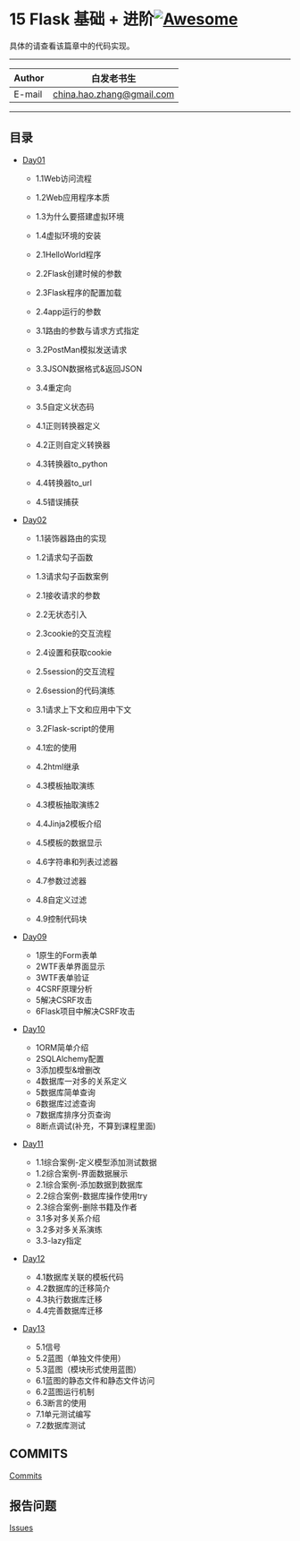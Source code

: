 # 15 Flask 基础 + 进阶[![Awesome](https://cdn.rawgit.com/sindresorhus/awesome/d7305f38d29fed78fa85652e3a63e154dd8e8829/media/badge.svg)](https://github.com/sindresorhus/awesome)

具体的请查看该篇章中的代码实现。
****
	
|Author|白发老书生|
|---|---
|E-mail|china.hao.zhang@gmail.com

****


<h2 id="catalog">目录</h2>

* [Day01](#day01)
    * 1.1Web访问流程
    * 1.2Web应用程序本质
    * 1.3为什么要搭建虚拟环境
    * 1.4虚拟环境的安装
  
    * 2.1HelloWorld程序
    * 2.2Flask创建时候的参数
    * 2.3Flask程序的配置加载
    * 2.4app运行的参数

    * 3.1路由的参数与请求方式指定
    * 3.2PostMan模拟发送请求
    * 3.3JSON数据格式&返回JSON
    * 3.4重定向
    * 3.5自定义状态码

    * 4.1正则转换器定义
    * 4.2正则自定义转换器
    * 4.3转换器to_python
    * 4.4转换器to_url
    * 4.5错误捕获
    
* [Day02](#day02)
    * 1.1装饰器路由的实现
    * 1.2请求勾子函数
    * 1.3请求勾子函数案例
   
    * 2.1接收请求的参数
    * 2.2无状态引入
    * 2.3cookie的交互流程
    * 2.4设置和获取cookie
    * 2.5session的交互流程
    * 2.6session的代码演练
    
    * 3.1请求上下文和应用中下文
    * 3.2Flask-script的使用
    
    * 4.1宏的使用
    * 4.2html继承
    * 4.3模板抽取演练
    * 4.3模板抽取演练2
    * 4.4Jinja2模板介绍
    * 4.5模板的数据显示
    * 4.6字符串和列表过滤器
    * 4.7参数过滤器
    * 4.8自定义过滤
    * 4.9控制代码块
    
* [Day09](#day09)
    * 1原生的Form表单
    * 2WTF表单界面显示
    * 3WTF表单验证
    * 4CSRF原理分析
    * 5解决CSRF攻击
    * 6Flask项目中解决CSRF攻击
    
* [Day10](#day10)
    * 1ORM简单介绍
    * 2SQLAlchemy配置
    * 3添加模型&增删改
    * 4数据库一对多的关系定义
    * 5数据库简单查询
    * 6数据库过滤查询
    * 7数据库排序分页查询
    * 8断点调试(补充，不算到课程里面)
    
* [Day11](#day11)
    * 1.1综合案例-定义模型添加测试数据
    * 1.2综合案例-界面数据展示
    * 2.1综合案例-添加数据到数据库
    * 2.2综合案例-数据库操作使用try
    * 2.3综合案例-删除书籍及作者
    * 3.1多对多关系介绍
    * 3.2多对多关系演练
    * 3.3-lazy指定
    
* [Day12](#day12)
    * 4.1数据库关联的模板代码
    * 4.2数据库的迁移简介
    * 4.3执行数据库迁移
    * 4.4完善数据库迁移
    
* [Day13](#day13)
    * 5.1信号
    * 5.2蓝图（单独文件使用）
    * 5.3蓝图（模块形式使用蓝图）
    * 6.1蓝图的静态文件和静态文件访问
    * 6.2蓝图运行机制
    * 6.3断言的使用
    * 7.1单元测试编写
    * 7.2数据库测试

## COMMITS

[Commits](https://github.com/HaoZhang95/PythonAndMachineLearning/commits/master)

## 报告问题

[Issues](https://github.com/HaoZhang95/PythonAndMachineLearning/issues)

